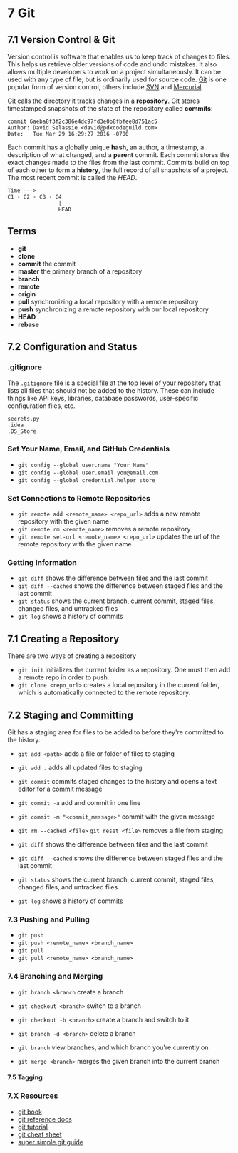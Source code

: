 
# 7 Git

## 7.1 Version Control & Git

Version control is software that enables us to keep track of changes to files. This helps us retrieve older versions of code and undo mistakes. It also allows multiple developers to work on a project simultaneously. It can be used with any type of file, but is ordinarily used for source code. [Git](https://git-scm.com/) is one popular form of version control, others include [SVN](https://subversion.apache.org/) and [Mercurial](https://www.mercurial-scm.org/).

Git calls the directory it tracks changes in a **repository**. Git stores timestamped snapshots of the state of the repository called **commits**:

    commit 6aeba8f3f2c386e4dc97fd3e0b8fbfee8d751ac5
    Author: David Selassie <david@pdxcodeguild.com>
    Date:   Tue Mar 29 16:29:27 2016 -0700

Each commit has a globally unique **hash**, an author, a timestamp, a description of what changed, and a **parent** commit. Each commit stores the exact changes made to the files from the last commit. Commits build on top of each other to form a **history**, the full record of all snapshots of a project. The most recent commit is called the *HEAD*.

    Time --->
    C1 - C2 - C3 - C4
                    |
                    HEAD




## Terms

- **git**
- **clone**
- **commit** the commit
- **master** the primary branch of a repository
- **branch** 
- **remote**
- **origin**
- **pull** synchronizing a local repository with a remote repository
- **push** synchronizing a remote repository with our local repository
- **HEAD**
- **rebase**

## 7.2 Configuration and Status


### .gitignore

The `.gitignore` file is a special file at the top level of your repository that lists all files that should not be added to the history. These can include things like API keys, libraries, database passwords, user-specific configuration files, etc.

```
secrets.py
.idea
.DS_Store
```


### Set Your Name, Email, and GitHub Credentials

- `git config --global user.name "Your Name"`
- `git config --global user.email you@email.com`
- `git config --global credential.helper store`

### Set Connections to Remote Repositories

- `git remote add <remote_name> <repo_url>` adds a new remote repository with the given name
- `git remote rm <remote_name>` removes a remote repository
- `git remote set-url <remote_name> <repo_url>` updates the url of the remote repository with the given name


### Getting Information

- `git diff` shows the difference between files and the last commit
- `git diff --cached` shows the difference between staged files and the last commit
- `git status` shows the current branch, current commit, staged files, changed files, and untracked files
- `git log` shows a history of commits


## 7.1 Creating a Repository

There are two ways of creating a repository

- `git init` initializes the current folder as a repository. One must then add a remote repo in order to push.
- `git clone <repo_url>` creates a local repository in the current folder, which is automatically connected to the remote repository.


## 7.2 Staging and Committing

Git has a staging area for files to be added to before they're committed to the history.


- `git add <path>` adds a file or folder of files to staging
- `git add .` adds all updated files to staging
- `git commit` commits staged changes to the history and opens a text editor for a commit message
- `git commit -a` add and commit in one line
- `git commit -m "<commit_message>"` commit with the given message


- `git rm --cached <file>` `git reset <file>` removes a file from staging
- `git diff` shows the difference between files and the last commit
- `git diff --cached` shows the difference between staged files and the last commit
- `git status` shows the current branch, current commit, staged files, changed files, and untracked files
- `git log` shows a history of commits


### 7.3 Pushing and Pulling

- `git push`
- `git push <remote_name> <branch_name>`
- `git pull`
- `git pull <remote_name> <branch_name>`

### 7.4 Branching and Merging

- `git branch <branch` create a branch
- `git checkout <branch>` switch to a branch
- `git checkout -b <branch>` create a branch and switch to it
- `git branch -d <branch>` delete a branch
- `git branch` view branches, and which branch you're currently on

- `git merge <branch>` merges the given branch into the current branch


#### 7.5 Tagging



### 7.X Resources

- [git book](https://git-scm.com/book/en/v2)
- [git reference docs](https://git-scm.com/docs)
- [git tutorial](https://git-scm.com/docs/gittutorial/)
- [git cheat sheet](https://github.github.com/training-kit/downloads/github-git-cheat-sheet.pdf)
- [super simple git guide](https://rogerdudler.github.io/git-guide/)
